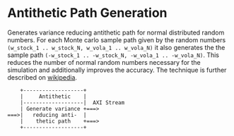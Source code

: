 Antithetic Path Generation
==========================

Generates variance reducing antithetic path for normal distributed random numbers.
For each Monte carlo sample path given by the random numbers 
`(w_stock_1 .. w_stock_N, w_vola_1 .. w_vola_N)` it also generates the 
the sample path `(-w_stock_1 .. -w_stock_N, -w_vola_1 .. -w_vola_N)`. 
This reduces the number of normal random numbers necessary for the simulation
and additionally improves the accuracy. The technique is further described on 
[wikipedia](http://en.wikipedia.org/wiki/Antithetic_variates).

```
    +-------------------+    
    |     Antithetic    |    
    |-------------------|  AXI Stream      
    | Generate variance +===>
===>|   reducing anti-  | 
    |    thetic path    +===>
    +-------------------+    
```
